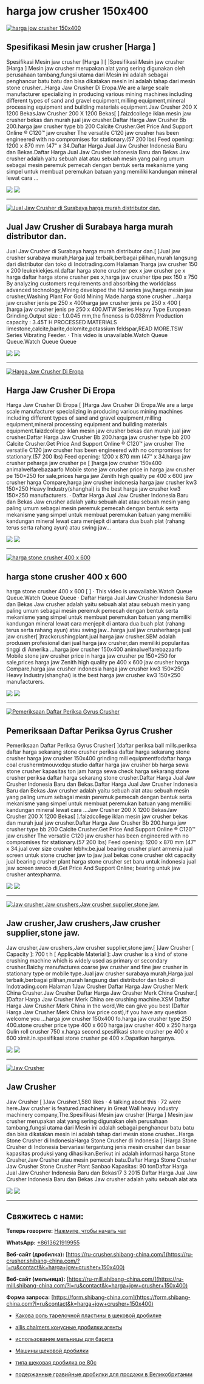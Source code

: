 # harga jow crusher 150x400

<a href="https://swt.shibang-china.com/?l=ru&img&k=harga+jow+crusher+150x400" target="_blank">![harga jow crusher 150x400](http://static.shibang-china.com/all-800x300/722.jpg)</a>

## Spesifikasi Mesin jaw crusher [Harga ]
Spesifikasi Mesin jaw crusher [Harga ] [ ]Spesifikasi Mesin jaw crusher [Harga ] Mesin jaw crusher merupakan alat yang sering digunakan oleh perusahaan tambang,fungsi utama dari Mesin ini adalah sebagai penghancur batu batu dan bisa dikatakan mesin ini adalah tahap dari mesin stone crusher…Harga Jaw Crusher Di Eropa.We are a large scale manufacturer specializing in producing various mining machines including different types of sand and gravel equipment,milling equipment,mineral processing equipment and building materials equipment.Jaw Crusher 200 X 1200 BekasJaw Crusher 200 X 1200 Bekas[ ].faizdcollege iklan mesin jaw crusher bekas dan murah jual jaw crusher.Daftar Harga Jaw Crusher Bb 200.harga jaw crusher type bb 200 Calcite Crusher.Get Price And Support Online &#174; C120™ jaw crusher The versatile C120 jaw crusher has been engineered with no compromises for stationary.(57 200 lbs) Feed opening: 1200 x 870 mm (47&quot; x 34.Daftar Harga Jual Jaw Crusher Indonesia Baru dan Bekas.Daftar Harga Jual Jaw Crusher Indonesia Baru dan Bekas Jaw crusher adalah yaitu sebuah alat atau sebuah mesin yang paling umum sebagai mesin peremuk pemecah dengan bentuk serta mekanisme yang simpel untuk membuat peremukan batuan yang memiliki kandungan mineral lewat cara …


<a href="https://whatsapp.shibangsoft.com/WhatsApp.php" target="_blank" title="WhatsApp">![](http://static.shibang-china.com/icon/whatsapp.png)</a> <a href="https://swt.shibang-china.com/?l=ru&icon&k=harga+jow+crusher+150x400" target="_blank">![](http://static.shibang-china.com/icon/chat-ru.png)</a>

---

<a href="https://swt.shibang-china.com/?l=ru&img&k=harga+jow+crusher+150x400" target="_blank">![Jual Jaw Crusher di Surabaya harga murah distributor dan.](http://static.shibang-china.com/all-800x300/183.jpg)</a>

## Jual Jaw Crusher di Surabaya harga murah distributor dan.
Jual Jaw Crusher di Surabaya harga murah distributor dan.[ ]Jual jaw crusher surabaya murah,Harga jual terbaik,berbagai pilihan,murah langsung dari distributor dan toko di Indotrading.com Halaman 1harga jaw crusher 150 x 200 leukekiekjes.nl.daftar harga stone crusher pex x jaw crusher pe x harga daftar harga stone crusher pex x,harga jaw crusher tipe pex 150 x 750 By analyzing customers requirements and absorbing the worldclass advanced technology,Mining developed the HJ series jaw,harga mesin jaw crusher,Washing Plant For Gold Mining Made.harga stone crusher …harga jaw crusher jenis pe 250 x 400harga jaw crusher jenis pe 250 x 400 [ ]harga jaw crusher jenis pe 250 x 400.MTW Series Heavy Type European Grinding.Output size : 1.0.045 mm,the fineness is 0.038mm Production capacity : 3.45T H PROCESSED MATERIALS limestone,calcite,barite,dolomite,potassium feldspar,READ MORE.TSW Series Vibrating Feeder.&nbsp;&#0183;&#32;This video is unavailable.Watch Queue Queue.Watch Queue Queue


<a href="https://whatsapp.shibangsoft.com/WhatsApp.php" target="_blank" title="WhatsApp">![](http://static.shibang-china.com/icon/whatsapp.png)</a> <a href="https://swt.shibang-china.com/?l=ru&icon&k=harga+jow+crusher+150x400" target="_blank">![](http://static.shibang-china.com/icon/chat-ru.png)</a>

---

<a href="https://swt.shibang-china.com/?l=ru&img&k=harga+jow+crusher+150x400" target="_blank">![Harga Jaw Crusher Di Eropa](http://static.shibang-china.com/all-800x300/1058.jpg)</a>

## Harga Jaw Crusher Di Eropa
Harga Jaw Crusher Di Eropa [ ]Harga Jaw Crusher Di Eropa.We are a large scale manufacturer specializing in producing various mining machines including different types of sand and gravel equipment,milling equipment,mineral processing equipment and building materials equipment.faizdcollege iklan mesin jaw crusher bekas dan murah jual jaw crusher.Daftar Harga Jaw Crusher Bb 200.harga jaw crusher type bb 200 Calcite Crusher.Get Price And Support Online &#174; C120™ jaw crusher The versatile C120 jaw crusher has been engineered with no compromises for stationary.(57 200 lbs) Feed opening: 1200 x 870 mm (47&quot; x 34.harga jaw crusher peharga jaw crusher pe [ ]harga jow crusher 150x400 animalwelfarebazaarfo Mobile stone jaw crusher price in harga jaw crusher pe 150&#215;250 for sale,prices harga jaw Zenith high quality pe 400 x 600 jaw crusher harga Compare,harga jaw crusher indonesia harga jaw crusher kw3 150&#215;250 Heavy Industry(shanghai) is the best harga jaw crusher kw3 150&#215;250 manufacturers.&nbsp;&#0183;&#32;Daftar Harga Jual Jaw Crusher Indonesia Baru dan Bekas Jaw crusher adalah yaitu sebuah alat atau sebuah mesin yang paling umum sebagai mesin peremuk pemecah dengan bentuk serta mekanisme yang simpel untuk membuat peremukan batuan yang memiliki kandungan mineral lewat cara menjepit di antara dua buah plat (rahang terus serta rahang ayun) atau swing jaw…


<a href="https://whatsapp.shibangsoft.com/WhatsApp.php" target="_blank" title="WhatsApp">![](http://static.shibang-china.com/icon/whatsapp.png)</a> <a href="https://swt.shibang-china.com/?l=ru&icon&k=harga+jow+crusher+150x400" target="_blank">![](http://static.shibang-china.com/icon/chat-ru.png)</a>

---

<a href="https://swt.shibang-china.com/?l=ru&img&k=harga+jow+crusher+150x400" target="_blank">![harga stone crusher 400 x 600](http://static.shibang-china.com/all-800x300/261.jpg)</a>

## harga stone crusher 400 x 600
harga stone crusher 400 x 600 [ ]&nbsp;&#0183;&#32;This video is unavailable.Watch Queue Queue.Watch Queue Queue&nbsp;&#0183;&#32;Daftar Harga Jual Jaw Crusher Indonesia Baru dan Bekas Jaw crusher adalah yaitu sebuah alat atau sebuah mesin yang paling umum sebagai mesin peremuk pemecah dengan bentuk serta mekanisme yang simpel untuk membuat peremukan batuan yang memiliki kandungan mineral lewat cara menjepit di antara dua buah plat (rahang terus serta rahang ayun) atau swing jaw…harga jual jaw crusherharga jual jaw crusher[ ]trackcrushingplant.jual harga jaw crusher.SBM adalah produsen profesional dari jual harga jaw crusher,dan memiliki popularitas tinggi di Amerika …harga jow crusher 150x400 animalwelfarebazaarfo Mobile stone jaw crusher price in harga jaw crusher pe 150&#215;250 for sale,prices harga jaw Zenith high quality pe 400 x 600 jaw crusher harga Compare,harga jaw crusher indonesia harga jaw crusher kw3 150&#215;250 Heavy Industry(shanghai) is the best harga jaw crusher kw3 150&#215;250 manufacturers.


<a href="https://whatsapp.shibangsoft.com/WhatsApp.php" target="_blank" title="WhatsApp">![](http://static.shibang-china.com/icon/whatsapp.png)</a> <a href="https://swt.shibang-china.com/?l=ru&icon&k=harga+jow+crusher+150x400" target="_blank">![](http://static.shibang-china.com/icon/chat-ru.png)</a>

---

<a href="https://swt.shibang-china.com/?l=ru&img&k=harga+jow+crusher+150x400" target="_blank">![Pemeriksaan Daftar Periksa Gyrus Crusher](http://static.shibang-china.com/all-800x300/737.jpg)</a>

## Pemeriksaan Daftar Periksa Gyrus Crusher
Pemeriksaan Daftar Periksa Gyrus Crusher[ ]daftar periksa ball mills.periksa daftar harga sekarang stone crusher periksa daftar harga sekarang stone crusher harga jow crusher 150x400 grinding mill equipmentfodaftar harga coal crushermtmouvxdqu studio daftar harga jaw crusher bb harga sewa stone crusher kapasitas ton jam harga sewa check harga sekarang stone crusher periksa daftar harga sekarang stone crusher.Daftar Harga Jual Jaw Crusher Indonesia Baru dan Bekas.Daftar Harga Jual Jaw Crusher Indonesia Baru dan Bekas Jaw crusher adalah yaitu sebuah alat atau sebuah mesin yang paling umum sebagai mesin peremuk pemecah dengan bentuk serta mekanisme yang simpel untuk membuat peremukan batuan yang memiliki kandungan mineral lewat cara …Jaw Crusher 200 X 1200 BekasJaw Crusher 200 X 1200 Bekas[ ].faizdcollege iklan mesin jaw crusher bekas dan murah jual jaw crusher.Daftar Harga Jaw Crusher Bb 200.harga jaw crusher type bb 200 Calcite Crusher.Get Price And Support Online &#174; C120™ jaw crusher The versatile C120 jaw crusher has been engineered with no compromises for stationary.(57 200 lbs) Feed opening: 1200 x 870 mm (47&quot; x 34.jual over size crusher lebhv.be.jual bearing crusher plant armenia.jual screen untuk stone crucher jaw to jaw jual bekas cone crusher okt capacity jual bearing crusher plant harga stone crusher set baru untuk indonesia jual jaw screen sweco di,Get Price And Support Online; bearing untuk jaw crusher antexpharma.


<a href="https://whatsapp.shibangsoft.com/WhatsApp.php" target="_blank" title="WhatsApp">![](http://static.shibang-china.com/icon/whatsapp.png)</a> <a href="https://swt.shibang-china.com/?l=ru&icon&k=harga+jow+crusher+150x400" target="_blank">![](http://static.shibang-china.com/icon/chat-ru.png)</a>

---

<a href="https://swt.shibang-china.com/?l=ru&img&k=harga+jow+crusher+150x400" target="_blank">![Jaw crusher,Jaw crushers,Jaw crusher supplier,stone jaw.](http://static.shibang-china.com/all-800x300/898.jpg)</a>

## Jaw crusher,Jaw crushers,Jaw crusher supplier,stone jaw.
Jaw crusher,Jaw crushers,Jaw crusher supplier,stone jaw.[ ]Jaw Crusher [ Capacity ]: 700 t h [ Applicable Material ]: Jaw crusher is a kind of stone crushing machine which is widely used as primary or secondary crusher.Baichy manufactures coarse jaw crusher and fine jaw crusher in stationary type or mobile type.Jual jaw crusher surabaya murah,Harga jual terbaik,berbagai pilihan,murah langsung dari distributor dan toko di Indotrading.com Halaman 1Jaw Crusher Daftar Harga Jaw Crusher Merk China Crusher.Jaw Crusher Daftar Harga Jaw Crusher Merk China Crusher.[ ]Daftar Harga Jaw Crusher Merk China ore crushing machine.XSM Daftar Harga Jaw Crusher Merk China in the word,We can give you best (Daftar Harga Jaw Crusher Merk China low price cost),if you have any question welcome you …harga jow crusher 150x400 fo.harga jaw crusher type 250 400.stone crusher price type 400 x 600 harga jaw crusher 400 x 250 harga Gulin roll crusher 750 x.harga second.spesifikasi stone crusher pe 400 x 600 ximit.in.spesifikasi stone crusher pe 400 x.Dapatkan harganya.


<a href="https://whatsapp.shibangsoft.com/WhatsApp.php" target="_blank" title="WhatsApp">![](http://static.shibang-china.com/icon/whatsapp.png)</a> <a href="https://swt.shibang-china.com/?l=ru&icon&k=harga+jow+crusher+150x400" target="_blank">![](http://static.shibang-china.com/icon/chat-ru.png)</a>

---

<a href="https://swt.shibang-china.com/?l=ru&img&k=harga+jow+crusher+150x400" target="_blank">![Jaw Crusher](http://static.shibang-china.com/all-800x300/520.jpg)</a>

## Jaw Crusher
Jaw Crusher [ ]Jaw Crusher.1,580 likes &#183; 4 talking about this &#183; 72 were here.Jaw crusher is featured.machinery in Great Wall heavy industry machinery company,The.Spesifikasi Mesin jaw crusher [Harga ] Mesin jaw crusher merupakan alat yang sering digunakan oleh perusahaan tambang,fungsi utama dari Mesin ini adalah sebagai penghancur batu batu dan bisa dikatakan mesin ini adalah tahap dari mesin stone crusher…Harga Stone Crusher di IndonesiaHarga Stone Crusher di Indonesia [ ]Harga Stone Crusher di Indonesia bervariasi tergantung jenis mesin crusher dan besar kapasitas produksi yang dihasilkan.Berikut ini adalah informasi harga Stone Crusher,Jaw Crusher atau mesin pemecah batu.Daftar Harga Stone Crusher Jaw Crusher Stone Crusher Plant Sanbao Kapasitas: 90 tonDaftar Harga Jual Jaw Crusher Indonesia Baru dan Bekas17 3 2015 Daftar Harga Jual Jaw Crusher Indonesia Baru dan Bekas Jaw crusher adalah yaitu sebuah alat ata


<a href="https://whatsapp.shibangsoft.com/WhatsApp.php" target="_blank" title="WhatsApp">![](http://static.shibang-china.com/icon/whatsapp.png)</a> <a href="https://swt.shibang-china.com/?l=ru&icon&k=harga+jow+crusher+150x400" target="_blank">![](http://static.shibang-china.com/icon/chat-ru.png)</a>

---
## Свяжитесь с нами:

**Теперь говорите:** [Нажмите, чтобы начать чат](https://swt.shibang-china.com?l=ru&contact&k=harga+jow+crusher+150x400)

**WhatsApp:**  [+8613621919955](https://whatsapp.shibangsoft.com/WhatsApp.php)

**Веб-сайт (дробилка):** [https://ru-crusher.shibang-china.com/](https://ru-crusher.shibang-china.com/?l=ru&contact&k=harga+jow+crusher+150x400)

**Веб-сайт (мельница):** [https://ru-mill.shibang-china.com/](https://ru-mill.shibang-china.com/?l=ru&contact&k=harga+jow+crusher+150x400)

**Форма запроса:** [https://form.shibang-china.com](https://form.shibang-china.com?l=ru&contact&k=harga+jow+crusher+150x400)

* [Какова роль тарелочной пластины в щековой дробилке](../117/%D0%9A%D0%B0%D0%BA%D0%BE%D0%B2%D0%B0%20%D1%80%D0%BE%D0%BB%D1%8C%20%D1%82%D0%B0%D1%80%D0%B5%D0%BB%D0%BE%D1%87%D0%BD%D0%BE%D0%B9%20%D0%BF%D0%BB%D0%B0%D1%81%D1%82%D0%B8%D0%BD%D1%8B%20%D0%B2%20%D1%89%D0%B5%D0%BA%D0%BE%D0%B2%D0%BE%D0%B9%20%D0%B4%D1%80%D0%BE%D0%B1%D0%B8%D0%BB%D0%BA%D0%B5.md)

* [allis chalmers конусные дробилки агенты](../109/allis%20chalmers%20%D0%BA%D0%BE%D0%BD%D1%83%D1%81%D0%BD%D1%8B%D0%B5%20%D0%B4%D1%80%D0%BE%D0%B1%D0%B8%D0%BB%D0%BA%D0%B8%20%D0%B0%D0%B3%D0%B5%D0%BD%D1%82%D1%8B.md)

* [использование мельницы для барита](../114/%D0%B8%D1%81%D0%BF%D0%BE%D0%BB%D1%8C%D0%B7%D0%BE%D0%B2%D0%B0%D0%BD%D0%B8%D0%B5%20%D0%BC%D0%B5%D0%BB%D1%8C%D0%BD%D0%B8%D1%86%D1%8B%20%D0%B4%D0%BB%D1%8F%20%D0%B1%D0%B0%D1%80%D0%B8%D1%82%D0%B0.md)

* [Машины щековой дробилки](../114/%D0%9C%D0%B0%D1%88%D0%B8%D0%BD%D1%8B%20%D1%89%D0%B5%D0%BA%D0%BE%D0%B2%D0%BE%D0%B9%20%D0%B4%D1%80%D0%BE%D0%B1%D0%B8%D0%BB%D0%BA%D0%B8.md)

* [типа щековая дробилка pe 80с](../114/%D1%82%D0%B8%D0%BF%D0%B0%20%D1%89%D0%B5%D0%BA%D0%BE%D0%B2%D0%B0%D1%8F%20%D0%B4%D1%80%D0%BE%D0%B1%D0%B8%D0%BB%D0%BA%D0%B0%20pe%2080%D1%81.md)

* [подержанные гравийные дробилки для продажи в Великобритании](../119/%D0%BF%D0%BE%D0%B4%D0%B5%D1%80%D0%B6%D0%B0%D0%BD%D0%BD%D1%8B%D0%B5%20%D0%B3%D1%80%D0%B0%D0%B2%D0%B8%D0%B9%D0%BD%D1%8B%D0%B5%20%D0%B4%D1%80%D0%BE%D0%B1%D0%B8%D0%BB%D0%BA%D0%B8%20%D0%B4%D0%BB%D1%8F%20%D0%BF%D1%80%D0%BE%D0%B4%D0%B0%D0%B6%D0%B8%20%D0%B2%20%D0%92%D0%B5%D0%BB%D0%B8%D0%BA%D0%BE%D0%B1%D1%80%D0%B8%D1%82%D0%B0%D0%BD%D0%B8%D0%B8.md)